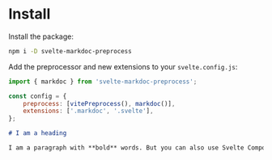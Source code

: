 # Install

Install the package:

```sh
npm i -D svelte-markdoc-preprocess
```

Add the preprocessor and new extensions to your `svelte.config.js`:

```javascript title="svelte.config.js"
import { markdoc } from 'svelte-markdoc-preprocess';

const config = {
    preprocess: [vitePreprocess(), markdoc()],
    extensions: ['.markdoc', '.svelte'],
};
```

```md title="+page.markdoc"
# I am a heading

I am a paragraph with **bold** words. But you can also use Svelte Components:
```
